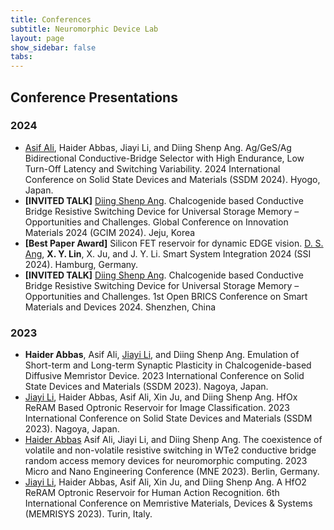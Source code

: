 ```yaml
---
title: Conferences
subtitle: Neuromorphic Device Lab
layout: page
show_sidebar: false
tabs:
---
```


## Conference Presentations

### 2024

* <ins>Asif Ali</ins>, Haider Abbas, Jiayi Li, and Diing Shenp Ang. Ag/GeS/Ag Bidirectional Conductive-Bridge Selector with High Endurance, Low Turn-Off Latency and Switching Variability. 2024 International Conference on Solid State Devices and Materials (SSDM 2024). Hyogo, Japan.
* **[INVITED TALK]** <ins>Diing Shenp Ang</ins>. Chalcogenide based Conductive Bridge Resistive Switching Device for Universal Storage Memory – Opportunities and Challenges. Global Conference on Innovation Materials 2024 (GCIM 2024). Jeju, Korea
* **[Best Paper Award]** Silicon FET reservoir for dynamic EDGE vision. <ins>D. S. Ang</ins>, **X. Y. Lin**, X. Ju, and J. Y. Li. Smart System Integration 2024 (SSI 2024). Hamburg, Germany.
* **[INVITED TALK]** <ins>Diing Shenp Ang</ins>. Chalcogenide based Conductive Bridge Resistive Switching Device for Universal Storage Memory – Opportunities and Challenges. 1st Open BRICS Conference on Smart Materials and Devices 2024. Shenzhen, China

### 2023

* **Haider Abbas**, Asif Ali, <ins>Jiayi Li</ins>, and Diing Shenp Ang. Emulation of Short-term and Long-term Synaptic Plasticity in Chalcogenide-based Diffusive Memristor Device. 2023 International Conference on Solid State Devices and Materials (SSDM 2023). Nagoya, Japan.
* <ins>Jiayi Li</ins>, Haider Abbas, Asif Ali, Xin Ju, and Diing Shenp Ang. HfOx ReRAM Based Optronic Reservoir for Image Classification. 2023 International Conference on Solid State Devices and Materials (SSDM 2023). Nagoya, Japan.
* <ins>Haider Abbas</ins> Asif Ali, Jiayi Li, and Diing Shenp Ang. The coexistence of volatile and non-volatile resistive switching in WTe2 conductive bridge random access memory devices for neuromorphic computing. 2023 Micro and Nano Engineering Conference (MNE 2023). Berlin, Germany.
* <ins>Jiayi Li</ins>, Haider Abbas, Asif Ali, Xin Ju, and Diing Shenp Ang. A HfO2 ReRAM Optronic Reservoir for Human Action Recognition. 6th International Conference on Memristive Materials, Devices & Systems (MEMRISYS 2023). Turin, Italy.

